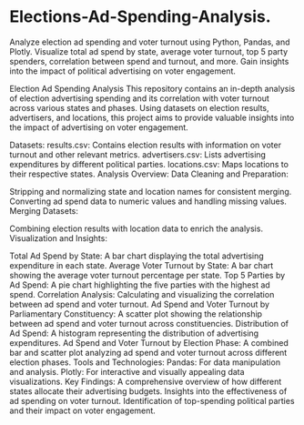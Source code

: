 # Elections-Ad-Spending-Analysis.
Analyze election ad spending and voter turnout using Python, Pandas, and Plotly. Visualize total ad spend by state, average voter turnout, top 5 party spenders, correlation between spend and turnout, and more. Gain insights into the impact of political advertising on voter engagement.


Election Ad Spending Analysis
This repository contains an in-depth analysis of election advertising spending and its correlation with voter turnout across various states and phases. Using datasets on election results, advertisers, and locations, this project aims to provide valuable insights into the impact of advertising on voter engagement.

Datasets:
results.csv: Contains election results with information on voter turnout and other relevant metrics.
advertisers.csv: Lists advertising expenditures by different political parties.
locations.csv: Maps locations to their respective states.
Analysis Overview:
Data Cleaning and Preparation:

Stripping and normalizing state and location names for consistent merging.
Converting ad spend data to numeric values and handling missing values.
Merging Datasets:

Combining election results with location data to enrich the analysis.
Visualization and Insights:

Total Ad Spend by State: A bar chart displaying the total advertising expenditure in each state.
Average Voter Turnout by State: A bar chart showing the average voter turnout percentage per state.
Top 5 Parties by Ad Spend: A pie chart highlighting the five parties with the highest ad spend.
Correlation Analysis: Calculating and visualizing the correlation between ad spend and voter turnout.
Ad Spend and Voter Turnout by Parliamentary Constituency: A scatter plot showing the relationship between ad spend and voter turnout across constituencies.
Distribution of Ad Spend: A histogram representing the distribution of advertising expenditures.
Ad Spend and Voter Turnout by Election Phase: A combined bar and scatter plot analyzing ad spend and voter turnout across different election phases.
Tools and Technologies:
Pandas: For data manipulation and analysis.
Plotly: For interactive and visually appealing data visualizations.
Key Findings:
A comprehensive overview of how different states allocate their advertising budgets.
Insights into the effectiveness of ad spending on voter turnout.
Identification of top-spending political parties and their impact on voter engagement.
